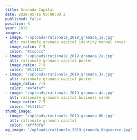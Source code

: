 ```yaml
---
title: Granada Capital
date: 2020-05-16 09:00:00 Z
published: false
position: 6
year: 2019
images:
- image: "/uploads/rationale_2019_granada_1a.jpg"
  alt: rationale granada capital identity manual cover
  image_ratio: 7-5
  color: "#cccccc"
- image: "/uploads/rationale_2019_granada_2a.jpg"
  alt: rationale granada capital poster
  image_ratio: 7-5
  color: "#111111"
- image: "/uploads/rationale_2019_granada_3a.jpg"
  alt: rationale granada capital poster
  image_ratio: 7-5
  color: "#4f4f4f"
- image: "/uploads/rationale_2019_granada_4a.jpg"
  alt: rationale granada capital business cards
  image_ratio: 7-5
  color: "#111111"
thumb_image:
  image: "/uploads/rationale_2019_granada_0b.jpg"
  alt: rationale granada capital
  color: "#fffdfa"
og_image: "/uploads/rationale_2019_granada_0ogsource.jpg"
---
```


